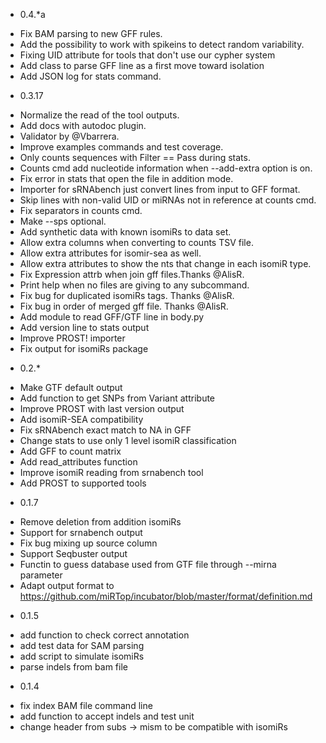 - 0.4.*a
 * Fix BAM parsing to new GFF rules.
 * Add the possibility to work with spikeins to detect random variability.
 * Fixing UID attribute for tools that don't use our cypher system
 * Add class to parse GFF line as a first move toward isolation
 * Add JSON log for stats command.

- 0.3.17
 * Normalize the read of the tool outputs.
 * Add docs with autodoc plugin.
 * Validator by @Vbarrera.
 * Improve examples commands and test coverage.
 * Only counts sequences with Filter == Pass during stats.
 * Counts cmd add nucleotide information when --add-extra option is on.
 * Fix error in stats that open the file in addition mode.
 * Importer for sRNAbench just convert lines from input to GFF format.
 * Skip lines with non-valid UID or miRNAs not in reference at counts cmd.
 * Fix separators in counts cmd.
 * Make --sps optional.
 * Add synthetic data with known isomiRs to data set.
 * Allow extra columns when converting to counts TSV file.
 * Allow extra attributes for isomir-sea as well.
 * Allow extra attributes to show the nts
   that change in each isomiR type.
 * Fix Expression attrb when join gff files.Thanks @AlisR.
 * Print help when no files are giving to any subcommand.
 * Fix bug for duplicated isomiRs tags. Thanks @AlisR.
 * Fix bug in order of merged gff file. Thanks @AlisR.
 * Add module to read GFF/GTF line in body.py
 * Add version line to stats output
 * Improve PROST! importer
 * Fix output for isomiRs package

- 0.2.*

 * Make GTF default output
 * Add function to get SNPs from Variant attribute
 * Improve PROST with last version output
 * Add isomiR-SEA compatibility
 * Fix sRNAbench exact match to NA in GFF
 * Change stats to use only 1 level isomiR classification
 * Add GFF to count matrix
 * Add read_attributes function
 * Improve isomiR reading from srnabench tool
 * Add PROST to supported tools

- 0.1.7

 * Remove deletion from addition isomiRs
 * Support for srnabench output
 * Fix bug mixing up source column
 * Support Seqbuster output
 * Functin to guess database used from GTF file through --mirna parameter
 * Adapt output format to https://github.com/miRTop/incubator/blob/master/format/definition.md

- 0.1.5

 * add function to check correct annotation
 * add test data for SAM parsing
 * add script to simulate isomiRs
 * parse indels from bam file

- 0.1.4

 * fix index BAM file command line
 * add function to accept indels and test unit
 * change header from subs -> mism to be compatible with isomiRs
